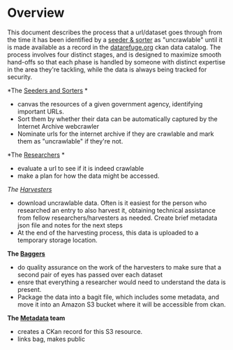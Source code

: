 # Overview

This document describes the process that a url/dataset goes through from the time it has been identified by a [seeder & sorter](https://github.com/datarefugephilly/workflow/blob/master/seednsort.md) as "uncrawlable" until it is made available as a record in the [datarefuge.org](http://www.datarefuge.org) ckan data catalog. The process involves four distinct stages, and is designed to maximize smooth hand-offs so that each phase is handled by someone with distinct expertise in the area they're tackling, while the data is always being tracked for security. 







*The [Seeders and Sorters](seednsort.md) *
- canvas the resources of a given government agency, identifying important URLs. 
- Sort them by whether their data can be automatically captured by the Internet Archive webcrawler 
- Nominate urls for the internet archive if they are crawlable and mark them as "uncrawlable" if they're not.

*The [Researchers](research.md) *
- evaluate a url to see if it is indeed crawlable
- make a plan for how the data might be accessed.
  
*The [Harvesters](harvesting.md)*
- download uncrawlable data. Often is it easiest for the person who researched an entry to also harvest it, obtaining technical assistance
  from fellow researchers/harvesters as needed. 
  Create brief metadata json file and notes for the next steps
- At the end of the harvesting process, this data is uploaded to a temporary storage location. 

**The [Baggers](bagging.md)**
- do quality assurance on the work of the harvesters to make sure that a second pair of eyes has passed over each dataset
- ensre that everything a researcher would need to understand the data is present. 
- Package the data into a bagit file, which includes some metadata, and move it into an Amazon S3 bucket where it will be accessible from ckan.

**The [Metadata](metadata.md) team** 
- creates a CKan record for this S3 resource.
- links bag, makes public




